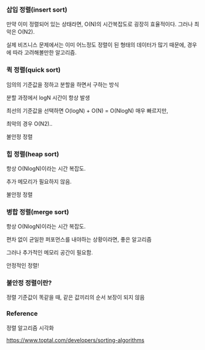 ### 삽입 정렬(insert sort)

만약 이미 정렬되어 있는 상태라면, O(N)의 시간복잡도로 굉장히 효율적이다. 그러나 최악은 O(N2).

실제 비즈니스 문제에서는 이미 어느정도 정렬이 된 형태의 데이터가 많기 때문에, 경우에 따라 고려해볼만한 알고리즘.

### 퀵 정렬(quick sort)

임의의 기준값을 정하고 분할을 하면서 구하는 방식

분할 과정에서 logN 시간이 항상 발생

최선의 기준값을 선택하면 O(logN) + O(N) = O(NlogN) 매우 빠르지만,

최악의 경우 O(N2)..

불안정 정렬

### 힙 정렬(heap sort)

항상 O(NlogN)이라는 시간 복잡도.

추가 메모리가 필요하지 않음.

불안정 정렬

### 병합 정렬(merge sort)

항상 O(NlogN)이라는 시간 복잡도.

편차 없이 균일한 퍼포먼스를 내야하는 상황이라면, 좋은 알고리즘

그러나 추가적인 메모리 공간이 필요함.

안정적인 정렬!

### 불안정 정렬이란?

정렬 기준값이 똑같을 때, 같은 값끼리의 순서 보장이 되지 않음

### Reference

정렬 알고리즘 시각화

https://www.toptal.com/developers/sorting-algorithms